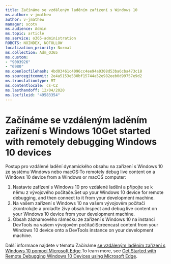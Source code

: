 ```yaml
---
title: Začínáme se vzdáleným laděním zařízení s Windows 10
ms.author: v-jmathew
author: v-jmathew
manager: scotv
ms.audience: Admin
ms.topic: article
ms.service: o365-administration
ROBOTS: NOINDEX, NOFOLLOW
localization_priority: Normal
ms.collection: Adm_O365
ms.custom:
- "9003926"
- "6980"
ms.openlocfilehash: 4bd03461c4096cc4ee94a0308d53ba6cba473c18
ms.sourcegitcommit: 2e4a5153e530bf15744a52e982eeb0d99757e9d2
ms.translationtype: MT
ms.contentlocale: cs-CZ
ms.lasthandoff: 12/04/2020
ms.locfileid: "49583354"
---
```

# <a name="get-started-with-remotely-debugging-windows-10-devices"></a><span data-ttu-id="f3381-102">Začínáme se vzdáleným laděním zařízení s Windows 10</span><span class="sxs-lookup"><span data-stu-id="f3381-102">Get started with remotely debugging Windows 10 devices</span></span>

<span data-ttu-id="f3381-103">Postup pro vzdálené ladění dynamického obsahu na zařízení s Windows 10 ze systému Windows nebo macOS:</span><span class="sxs-lookup"><span data-stu-id="f3381-103">To remotely debug live content on a Windows 10 device from a Windows or macOS computer:</span></span>

1. <span data-ttu-id="f3381-104">Nastavte zařízení s Windows 10 pro vzdálené ladění a připojte se k němu z vývojového počítače.</span><span class="sxs-lookup"><span data-stu-id="f3381-104">Set up your Windows 10 device for remote debugging, and then connect to it from your development machine.</span></span>
2. <span data-ttu-id="f3381-105">Na vašem zařízení s Windows 10 na vašem vývojovém počítači zkontrolujte a prolaďte živý obsah.</span><span class="sxs-lookup"><span data-stu-id="f3381-105">Inspect and debug live content on your Windows 10 device from your development machine.</span></span>
3. <span data-ttu-id="f3381-106">Obsah záznamového rámečku ze zařízení s Windows 10 na instanci DevTools na vašem vývojovém počítači</span><span class="sxs-lookup"><span data-stu-id="f3381-106">Screencast content from your Windows 10 device onto a DevTools instance on your development machine.</span></span>

<span data-ttu-id="f3381-107">Další informace najdete v tématu Začínáme [se vzdáleným laděním zařízení s Windows 10 pomocí Microsoft Edge](https://go.microsoft.com/fwlink/?linkid=2142172).</span><span class="sxs-lookup"><span data-stu-id="f3381-107">To learn more, see [Get Started with Remote Debugging Windows 10 Devices using Microsoft Edge](https://go.microsoft.com/fwlink/?linkid=2142172).</span></span>
